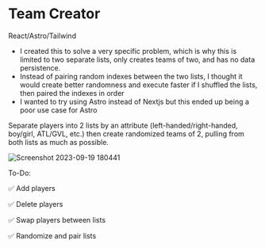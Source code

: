 # Team Creator
React/Astro/Tailwind
- I created this to solve a very specific problem, which is why this is limited to two separate lists, only creates teams of two, and has no data persistence.
- Instead of pairing random indexes between the two lists, I thought it would create better randomness and execute faster if I shuffled the lists, then paired the indexes in order
- I wanted to try using Astro instead of Nextjs but this ended up being a poor use case for Astro

Separate players into 2 lists by an attribute (left-handed/right-handed, boy/girl, ATL/GVL, etc.) then create randomized teams of 2, pulling from both lists as much as possible.

![Screenshot 2023-09-19 180441](https://github.com/japeotter21/team-creator/assets/97000604/d6668f56-285f-4b30-91be-bd3527dbfc91)

To-Do:
<p>✅ Add players</p>
<p>✅ Delete players</p>
<p>✅ Swap players between lists</p>
<p>✅ Randomize and pair lists</p>
